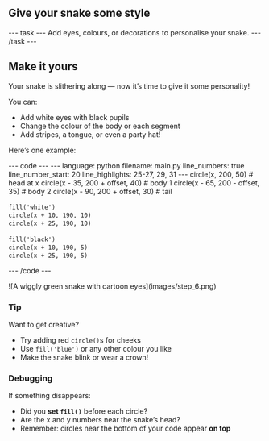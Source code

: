 <h2 class="c-project-heading--task">Give your snake some style</h2>
--- task ---
Add eyes, colours, or decorations to personalise your snake.
--- /task ---

<h2 class="c-project-heading--explainer">Make it yours</h2>

Your snake is slithering along — now it’s time to give it some personality!

You can:
- Add white eyes with black pupils
- Change the colour of the body or each segment
- Add stripes, a tongue, or even a party hat!

Here’s one example:

<div class="c-project-code">
--- code ---
---
language: python
filename: main.py
line_numbers: true
line_number_start: 20
line_highlights: 25-27, 29, 31
---
    circle(x, 200, 50)               # head at x
    circle(x - 35, 200 + offset, 40) # body 1
    circle(x - 65, 200 - offset, 35) # body 2
    circle(x - 90, 200 + offset, 30) # tail

    fill('white')
    circle(x + 10, 190, 10)
    circle(x + 25, 190, 10)

    fill('black')
    circle(x + 10, 190, 5)
    circle(x + 25, 190, 5)
--- /code ---
</div>

<div class="c-project-output">
![A wiggly green snake with cartoon eyes](images/step_6.png)
</div>

<div class="c-project-callout c-project-callout--tip">

### Tip

Want to get creative?
- Try adding red `circle()`s for cheeks
- Use `fill('blue')` or any other colour you like
- Make the snake blink or wear a crown!

</div>

<div class="c-project-callout c-project-callout--debug">

### Debugging

If something disappears:<br />
- Did you **set `fill()`** before each circle?<br />
- Are the x and y numbers near the snake’s head?<br />
- Remember: circles near the bottom of your code appear **on top**

</div>
